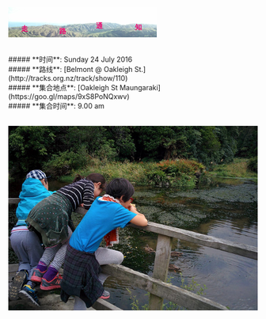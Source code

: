 ![skyline](_images/skyline2.png)

<br/>
##### **时间**: Sunday 24 July 2016
<br/>
##### **路线**: [Belmont @ Oakleigh St.](http://tracks.org.nz/track/show/110)
<br/>
##### **集合地点**: [Oakleigh St Maungaraki](https://goo.gl/maps/9xS8PoNQxwv)
<br/>
##### **集合时间**: 9.00 am 

<br/>
<br/>


![belmont_dam3](_images/belmont_dam3.jpg)
